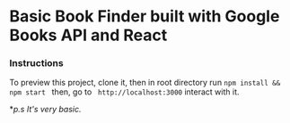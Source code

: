 # Basic Book Finder built with Google Books API and React

### Instructions
To preview this project, clone it, then in root directory run 
```npm install && npm start ```
then, go to
``
http://localhost:3000`` interact with it.

**p.s It's very basic.*